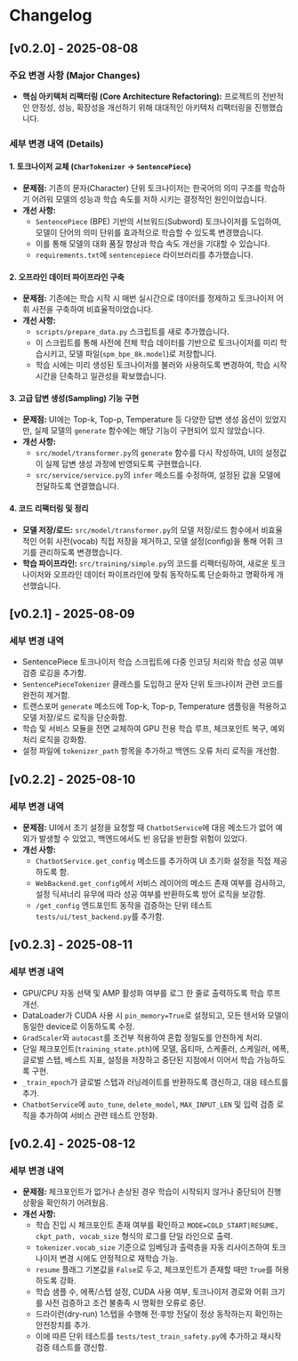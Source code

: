 # Changelog

## [v0.2.0] - 2025-08-08

### 주요 변경 사항 (Major Changes)

-   **핵심 아키텍처 리팩터링 (Core Architecture Refactoring):** 프로젝트의 전반적인 안정성, 성능, 확장성을 개선하기 위해 대대적인 아키텍처 리팩터링을 진행했습니다.

### 세부 변경 내역 (Details)

#### 1. 토크나이저 교체 (`CharTokenizer` -> `SentencePiece`)
-   **문제점:** 기존의 문자(Character) 단위 토크나이저는 한국어의 의미 구조를 학습하기 어려워 모델의 성능과 학습 속도를 저하 시키는 결정적인 원인이었습니다.
-   **개선 사항:**
    -   `SentencePiece` (BPE) 기반의 서브워드(Subword) 토크나이저를 도입하여, 모델이 단어의 의미 단위를 효과적으로 학습할 수 있도록 변경했습니다.
    -   이를 통해 모델의 대화 품질 향상과 학습 속도 개선을 기대할 수 있습니다.
    -   `requirements.txt`에 `sentencepiece` 라이브러리를 추가했습니다.

#### 2. 오프라인 데이터 파이프라인 구축
-   **문제점:** 기존에는 학습 시작 시 매번 실시간으로 데이터를 정제하고 토크나이저 어휘 사전을 구축하여 비효율적이었습니다.
-   **개선 사항:**
    -   `scripts/prepare_data.py` 스크립트를 새로 추가했습니다.
    -   이 스크립트를 통해 사전에 전체 학습 데이터를 기반으로 토크나이저를 미리 학습시키고, 모델 파일(`spm_bpe_8k.model`)로 저장합니다.
    -   학습 시에는 미리 생성된 토크나이저를 불러와 사용하도록 변경하여, 학습 시작 시간을 단축하고 일관성을 확보했습니다.

#### 3. 고급 답변 생성(Sampling) 기능 구현
-   **문제점:** UI에는 Top-k, Top-p, Temperature 등 다양한 답변 생성 옵션이 있었지만, 실제 모델의 `generate` 함수에는 해당 기능이 구현되어 있지 않았습니다.
-   **개선 사항:**
    -   `src/model/transformer.py`의 `generate` 함수를 다시 작성하여, UI의 설정값이 실제 답변 생성 과정에 반영되도록 구현했습니다.
    -   `src/service/service.py`의 `infer` 메소드를 수정하여, 설정된 값을 모델에 전달하도록 연결했습니다.

#### 4. 코드 리팩터링 및 정리
-   **모델 저장/로드:** `src/model/transformer.py`의 모델 저장/로드 함수에서 비효율적인 어휘 사전(vocab) 직접 저장을 제거하고, 모델 설정(config)을 통해 어휘 크기를 관리하도록 변경했습니다.
-   **학습 파이프라인:** `src/training/simple.py`의 코드를 리팩터링하여, 새로운 토크나이저와 오프라인 데이터 파이프라인에 맞춰 동작하도록 단순화하고 명확하게 개선했습니다.

## [v0.2.1] - 2025-08-09

### 세부 변경 내역
- SentencePiece 토크나이저 학습 스크립트에 다중 인코딩 처리와 학습 성공 여부 검증 로깅을 추가함.
- `SentencePieceTokenizer` 클래스를 도입하고 문자 단위 토크나이저 관련 코드를 완전히 제거함.
- 트랜스포머 `generate` 메소드에 Top-k, Top-p, Temperature 샘플링을 적용하고 모델 저장/로드 로직을 단순화함.
- 학습 및 서비스 모듈을 전면 교체하여 GPU 전용 학습 루프, 체크포인트 복구, 예외 처리 로직을 강화함.
- 설정 파일에 `tokenizer_path` 항목을 추가하고 백엔드 오류 처리 로직을 개선함.

## [v0.2.2] - 2025-08-10

### 세부 변경 내역
-   **문제점:** UI에서 초기 설정을 요청할 때 `ChatbotService`에 대응 메소드가 없어 예외가 발생할 수 있었고, 백엔드에서도 빈 응답을 반환할 위험이 있었다.
-   **개선 사항:**
    -   `ChatbotService.get_config` 메소드를 추가하여 UI 초기화 설정을 직접 제공하도록 함.
    -   `WebBackend.get_config`에서 서비스 레이어의 메소드 존재 여부를 검사하고, 설정 딕셔너리 유무에 따라 성공 여부를 반환하도록 방어 로직을 보강함.
    -   `/get_config` 엔드포인트 동작을 검증하는 단위 테스트 `tests/ui/test_backend.py`를 추가함.

## [v0.2.3] - 2025-08-11

### 세부 변경 내역
-   GPU/CPU 자동 선택 및 AMP 활성화 여부를 로그 한 줄로 출력하도록 학습 루프 개선.
-   DataLoader가 CUDA 사용 시 `pin_memory=True`로 설정되고, 모든 텐서와 모델이 동일한 device로 이동하도록 수정.
-   `GradScaler`와 `autocast`를 조건부 적용하여 혼합 정밀도를 안전하게 처리.
-   단일 체크포인트(`training_state.pth`)에 모델, 옵티마, 스케줄러, 스케일러, 에폭, 글로벌 스텝, 베스트 지표, 설정을 저장하고 중단된 지점에서 이어서 학습 가능하도록 구현.
-   `_train_epoch`가 글로벌 스텝과 러닝레이트를 반환하도록 갱신하고, 대응 테스트를 추가.
-   `ChatbotService`에 `auto_tune`, `delete_model`, `MAX_INPUT_LEN` 및 입력 검증 로직을 추가하여 서비스 관련 테스트 안정화.

## [v0.2.4] - 2025-08-12

### 세부 변경 내역
-   **문제점:** 체크포인트가 없거나 손상된 경우 학습이 시작되지 않거나 중단되어 진행 상황을 확인하기 어려웠음.
-   **개선 사항:**
    -   학습 진입 시 체크포인트 존재 여부를 확인하고 `MODE=COLD_START|RESUME, ckpt_path, vocab_size` 형식의 로그를 단일 라인으로 출력.
    -   `tokenizer.vocab_size` 기준으로 임베딩과 출력층을 자동 리사이즈하여 토크나이저 변경 시에도 안정적으로 재학습 가능.
    -   `resume` 플래그 기본값을 `False`로 두고, 체크포인트가 존재할 때만 `True`를 허용하도록 강화.
    -   학습 샘플 수, 에폭/스텝 설정, CUDA 사용 여부, 토크나이저 경로와 어휘 크기를 사전 검증하고 조건 불충족 시 명확한 오류로 중단.
    -   드라이런(dry-run) 1스텝을 수행해 전·후방 전달이 정상 동작하는지 확인하는 안전장치를 추가.
    -   이에 따른 단위 테스트를 `tests/test_train_safety.py`에 추가하고 재시작 검증 테스트를 갱신함.
